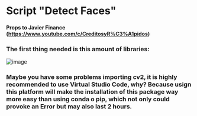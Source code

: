 # Script "Detect Faces"

#### Props to Javier Finance (https://www.youtube.com/c/CreditosyR%C3%A1pidos)

### The first thing needed is this amount of libraries:

![image](https://user-images.githubusercontent.com/116290888/198827711-0e5c6159-f23c-41e1-9e8e-89a827833731.png)

### Maybe you have some problems importing cv2, it is highly recommended to use Virtual Studio Code, why? Because usign this platform will make the installation of this package way more easy than using conda o pip, which not only could provoke an Error but may also last 2 hours.

